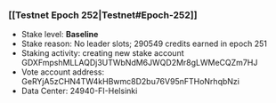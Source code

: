 ### [[Testnet Epoch 252|Testnet#Epoch-252]]
* Stake level: **Baseline**
* Stake reason: No leader slots; 290549 credits earned in epoch 251
* Staking activity: creating new stake account GDXFmpshMLLAQDj3UTWbNdM6JWQD2Mr8gLWMeCQZm7HJ
* Vote account address: GeRYjA5zCHN4TW4kHBwmc8D2bu76V95nFTHoNrhqbNzi
* Data Center: 24940-FI-Helsinki